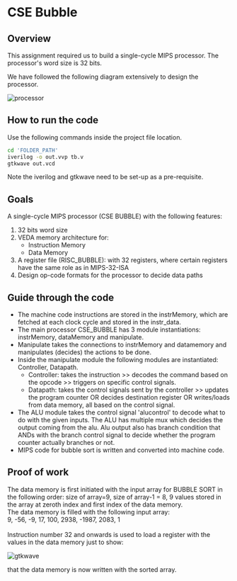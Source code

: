 # CSE Bubble

## Overview

This assignment required us to build a single-cycle MIPS processor. The processor's word size is 32 bits.<br/>

We have followed the following diagram extensively to design the processor.

![processor](https://github.com/quantum2409/CS220/assets/98262532/d9ae0fb8-945f-4d5e-b95b-81fc0970a042)

## How to run the code

Use the following commands inside the project file location.

```bash
cd 'FOLDER_PATH'
iverilog -o out.vvp tb.v
gtkwave out.vcd
```

Note the iverilog and gtkwave need to be set-up as a pre-requisite.

## Goals

A single-cycle MIPS processor (CSE BUBBLE) with the following features:
<ol>
  <li>32 bits word size</li>
  <li>VEDA memory architecture for: <ul>
    <li>Instruction Memory</li>
    <li>Data Memory</li>
  </ul></li>
  <li>A register file (RISC_BUBBLE): with 32 registers, where certain registers have the same role as in MIPS-32-ISA</li>
  <li>Design op-code formats for the processor to decide data paths</li>
</ol>

## Guide through the code 
<ul><li>
  The machine code instructions are stored in the instrMemory, which are fetched at each clock
cycle and stored in the instr_data.
</li> <li>
  The main processor CSE_BUBBLE has 3 module instantiations: instrMemory, dataMemory and
manipulate.
</li><li>
  Manipulate takes the connections to instrMemory and datamemory and manipulates (decides) the
actions to be done.
</li><li>
  Inside the manipulate module the following modules are instantiated: Controller, Datapath.<ul>
    <li>Controller: takes the instruction >> decodes the command based on the opcode >> triggers on
specific control signals.</li>
    <li>Datapath: takes the control signals sent by the controller >> updates the program counter OR
decides destination register OR writes/loads from data memory, all based on the control signal.</li>
  </ul>
</li><li>
  The ALU module takes the control signal 'alucontrol' to decode what to do with the given inputs.
The ALU has multiple mux which decides the output coming from the alu. Alu output also has
branch condition that ANDs with the branch control signal to decide whether the program
counter actually branches or not.
</li><li>
  MIPS code for bubble sort is written and converted into machine code.
</li></ul>

## Proof of work

The data memory is first initiated with the input array for BUBBLE SORT in the following order:
size of array=9, size of array-1 = 8, 9 values stored in the array at zeroth index and first index of the data memory.<br/>
The data memory is filled with the following input array:<br/>
9, -56, -9, 17, 100, 2938, -1987, 2083, 1<br/><br/>
Instruction number 32 and onwards is used to load a register with the values in the data memory just to show:

![gtkwave](https://github.com/quantum2409/CS220/assets/98262532/766f34d2-8121-4818-87ad-97d5bb7848c1)

that the data memory is now written with the sorted array.
